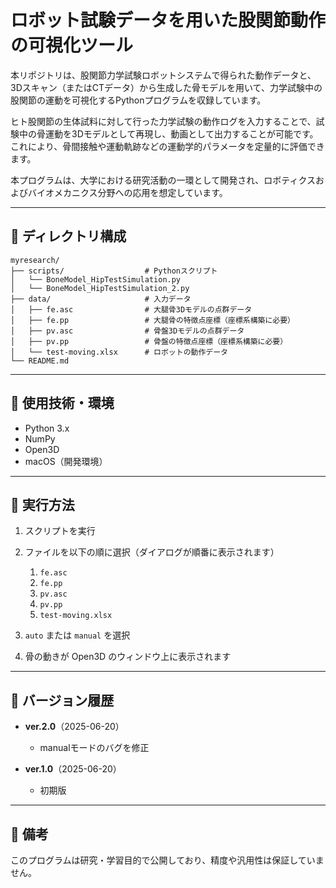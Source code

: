 # ロボット試験データを用いた股関節動作の可視化ツール

本リポジトリは、股関節力学試験ロボットシステムで得られた動作データと、3Dスキャン（またはCTデータ）から生成した骨モデルを用いて、力学試験中の股関節の運動を可視化するPythonプログラムを収録しています。

ヒト股関節の生体試料に対して行った力学試験の動作ログを入力することで、試験中の骨運動を3Dモデルとして再現し、動画として出力することが可能です。  
これにより、骨間接触や運動軌跡などの運動学的パラメータを定量的に評価できます。

本プログラムは、大学における研究活動の一環として開発され、ロボティクスおよびバイオメカニクス分野への応用を想定しています。

---

## 📁 ディレクトリ構成

```
myresearch/
├── scripts/                  # Pythonスクリプト
│   └── BoneModel_HipTestSimulation.py
│   └── BoneModel_HipTestSimulation_2.py
├── data/                     # 入力データ
│   ├── fe.asc                # 大腿骨3Dモデルの点群データ
│   ├── fe.pp                 # 大腿骨の特徴点座標（座標系構築に必要）
│   ├── pv.asc                # 骨盤3Dモデルの点群データ
│   ├── pv.pp                 # 骨盤の特徴点座標（座標系構築に必要）
│   └── test-moving.xlsx      # ロボットの動作データ
└── README.md
```

---

## 🧪 使用技術・環境

- Python 3.x  
- NumPy  
- Open3D  
- macOS（開発環境）

---

## 🚀 実行方法

1. スクリプトを実行  

2. ファイルを以下の順に選択（ダイアログが順番に表示されます）  
   1. `fe.asc`  
   2. `fe.pp`  
   3. `pv.asc`  
   4. `pv.pp`  
   5. `test-moving.xlsx`

3. `auto` または `manual` を選択  
4. 骨の動きが Open3D のウィンドウ上に表示されます

---

## 📝 バージョン履歴

- **ver.2.0**（2025-06-20）  
  - manualモードのバグを修正

- **ver.1.0**（2025-06-20）  
  - 初期版

---

## 📌 備考

このプログラムは研究・学習目的で公開しており、精度や汎用性は保証していません。
